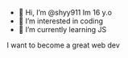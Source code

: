 - 👋 Hi, I’m @shyy911 Im 16 y.o
- 👀 I’m interested in coding
- 🌱 I’m currently learning JS

I want to become a great web dev
